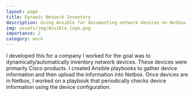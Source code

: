 ```yaml
---
layout: page
title: Dynamic Network Inventory
description: Using Ansible for documenting network devices on Netbox.
img: assets/img/Ansible_logo.png
importance: 2
category: work
---
```


I developed this for a company I worked for the goal was to dynamically/automatically inventory network devices. These devices were primarily Cisco products. I created Ansible playbooks to gather device information and then upload the information into Netbox. Once devices are in Netbox, I worked on a playbook that periodically checks device information using the device configuration.
